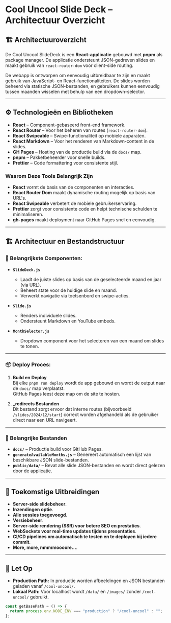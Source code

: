 # Cool Uncool Slide Deck – Architectuur Overzicht

## 🏗️ Architectuuroverzicht

De Cool Uncool SlideDeck is een **React-applicatie** gebouwd met **pnpm** als package manager. De applicatie ondersteunt JSON-gedreven slides en maakt gebruik van `react-router-dom` voor client-side routing.

De webapp is ontworpen om eenvoudig uitbreidbaar te zijn en maakt gebruik van JavaScript- en React-functionaliteiten. De slides worden beheerd via statische JSON-bestanden, en gebruikers kunnen eenvoudig tussen maanden wisselen met behulp van een dropdown-selector.

---

## ⚙️ Technologieën en Bibliotheken

- **React** – Component-gebaseerd front-end framework.
- **React Router** – Voor het beheren van routes (`react-router-dom`).
- **React Swipeable** – Swipe-functionaliteit op mobiele apparaten.
- **React Markdown** – Voor het renderen van Markdown-content in de slides.
- **GH Pages** – Hosting van de productie build via de `docs/` map.
- **pnpm** – Pakketbeheerder voor snelle builds.
- **Prettier** – Code formattering voor consistente stijl.

### Waarom Deze Tools Belangrijk Zijn

- **React** vormt de basis van de componenten en interacties.
- **React Router Dom** maakt dynamische routing mogelijk op basis van URL's.
- **React Swipeable** verbetert de mobiele gebruikerservaring.
- **Prettier** zorgt voor consistente code en helpt technische schulden te minimaliseren.
- **gh-pages** maakt deployment naar GitHub Pages snel en eenvoudig.

---

## 🏗️ Architectuur en Bestandstructuur

### 🧩 Belangrijkste Componenten:

- **`SlideDeck.js`**

  - Laadt de juiste slides op basis van de geselecteerde maand en jaar (via URL).
  - Beheert state voor de huidige slide en maand.
  - Verwerkt navigatie via toetsenbord en swipe-acties.

- **`Slide.js`**

  - Renders individuele slides.
  - Ondersteunt Markdown en YouTube embeds.

- **`MonthSelector.js`**
  - Dropdown component voor het selecteren van een maand om slides te tonen.

---

### 📦 Deploy Proces:

1. **Build en Deploy**  
   Bij elke `pnpm run deploy` wordt de app gebouwd en wordt de output naar de `docs/` map verplaatst.  
   GitHub Pages leest deze map om de site te hosten.

2. **\_redirects Bestanden**  
   Dit bestand zorgt ervoor dat interne routes (bijvoorbeeld `/slides/2024/12/start`) correct worden afgehandeld als de gebruiker direct naar een URL navigeert.

---

### 📂 Belangrijke Bestanden

- **`docs/`** – Productie build voor GitHub Pages.
- **`generateAvailableMonths.js`** – Genereert automatisch een lijst van beschikbare JSON slide-bestanden.
- **`public/data/`** – Bevat alle slide JSON-bestanden en wordt direct gelezen door de applicatie.

---

## 🚀 Toekomstige Uitbreidingen

- **Server-side slidebeheer**.
- **Inzendingen optie**.
- **Alle sessies toegevoegd**.
- **Versiebeheer**.
- **Server-side rendering (SSR) voor betere SEO en prestaties**.
- **WebSockets voor real-time updates tijdens presentaties**.
- **CI/CD pipelines om automatisch te testen en te deployen bij iedere commit**.
- **More, more, mmmmoooore...**.


---

## 🚨 Let Op

- **Production Path:** In productie worden afbeeldingen en JSON bestanden geladen vanaf `/cool-uncool/`.
- **Lokaal Path:** Voor localhost wordt `/data/` en `/images/` zonder `/cool-uncool/` gebruikt.

```javascript
const getBasePath = () => {
  return process.env.NODE_ENV === "production" ? "/cool-uncool" : "";
};
```
